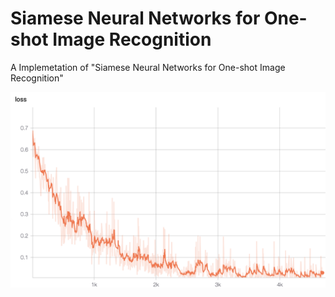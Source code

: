 # Siamese Neural Networks for One-shot Image Recognition
A Implemetation of "Siamese Neural Networks for One-shot Image Recognition"

![Alt_Text](res/train_loss.png)

